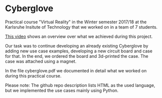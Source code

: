 # Cyberglove

Practical course "Virtual Reality" in the Winter semester 2017/18 at the Karlsruhe Insitute of Technology that we worked on in a team of 7 students.


[This video](https://www.youtube.com/watch?v=ufuSgNBOhbE) shows an overview over what we achieved during this project.

Our task was to continue developing an already existing Cyberglove by adding new use case examples, developing a new circuit board and case for that. In the end, we ordered the 
board and 3d-printed the case. The case was attached using a magnet.

In the file cyberglove.pdf we documented in detail what we worked on during this practical course.

Please note: The github repo description lists HTML as the used language, but we implemented the use cases mainly using Python. 
